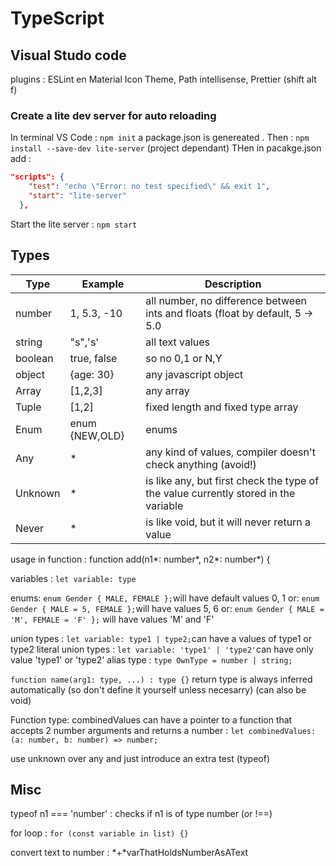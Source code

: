 # TypeScript

## Visual Studo code

plugins : ESLint en Material Icon Theme, Path intellisense, Prettier (shift alt f)

### Create a lite dev server for auto reloading

In terminal VS Code : `npm init`
a package.json is genereated . Then : `npm install --save-dev lite-server` (project dependant)
THen in pacakge.json add :
````json
"scripts": {
    "test": "echo \"Error: no test specified\" && exit 1",
    "start": "lite-server"
  },
````
Start the lite server : `npm start`

## Types

Type | Example | Description
---- | ------- | -----------
number | 1, 5.3, -10 | all number, no difference between ints and floats (float by default, 5 -> 5.0
string | "s",'s' | all text values
boolean | true, false| so no 0,1 or N,Y
object | {age: 30}| any javascript object
Array | [1,2,3]| any array
Tuple | [1,2]| fixed length and fixed type array
Enum | enum {NEW,OLD}| enums
Any | *| any kind of values, compiler doesn't check anything (avoid!)
Unknown | * | is like any, but first check the type of the value currently stored in the variable
Never | * | is like void, but it will never return a value

usage in function : function add(n1*: number*, n2*: number*) {

variables : `let variable: type`

enums: `enum Gender { MALE, FEMALE };`will have default values 0, 1
or: `enum Gender { MALE = 5, FEMALE };`will have values 5, 6
or: `enum Gender { MALE = 'M', FEMALE = 'F' };` will have values 'M' and 'F'

union types : `let variable: type1 | type2;`can have a values of type1 or type2
literal union types : `let variable: 'type1' | 'type2'`can have only value 'type1' or 'type2'
alias type : `type OwnType = number | string;`

`function name(arg1: type, ...) : type {}`
return type is always inferred automatically (so don't define it yourself unless necesarry) (can also be void)

Function type:
combinedValues can have a pointer to a function that accepts 2 number arguments and returns a number :
`let combinedValues: (a: number, b: number) => number;`

use unknown over any and just introduce an extra test (typeof)

## Misc

typeof n1 === 'number' : checks if n1 is of type number (or !==)

for loop : `for (const variable in list) {}`

convert text to number : *+*varThatHoldsNumberAsAText